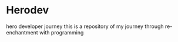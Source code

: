 # Herodev
hero developer journey
this is a repository of my journey through re-enchantment with programming
